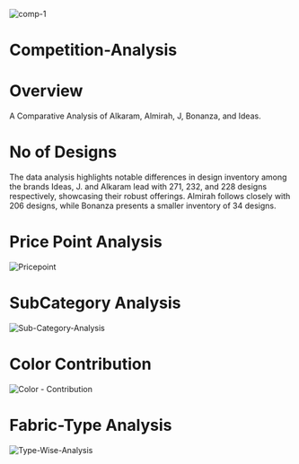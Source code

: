 ![comp-1](https://github.com/abehashahab/Competition-Analysis/assets/18510258/bffbd202-9227-4f45-bedc-aa6a9cec612f)

# Competition-Analysis

# Overview
  A Comparative Analysis of Alkaram, Almirah, J, Bonanza, and Ideas.
  
# No of Designs
 The data analysis highlights notable differences in design inventory among the brands Ideas, J. and Alkaram lead with 271, 232, and 228 designs respectively, showcasing their robust offerings. Almirah follows closely with 206 designs, while Bonanza presents a smaller inventory of 34 designs.

# Price Point Analysis 
![Pricepoint](https://github.com/abehashahab/Competition-Analysis/assets/18510258/68f95685-95f3-4874-bf92-e239062e487c)

# SubCategory Analysis
![Sub-Category-Analysis](https://github.com/abehashahab/Competition-Analysis/assets/18510258/96d0e999-8729-480c-a580-0ed1c42f8813)

# Color Contribution
![Color - Contribution](https://github.com/abehashahab/Competition-Analysis/assets/18510258/b4e90345-0732-468f-becd-03e31a13ed2b)

# Fabric-Type Analysis
![Type-Wise-Analysis](https://github.com/abehashahab/Competition-Analysis/assets/18510258/ad36c18a-487c-4bd3-b354-066a939cd62c)




